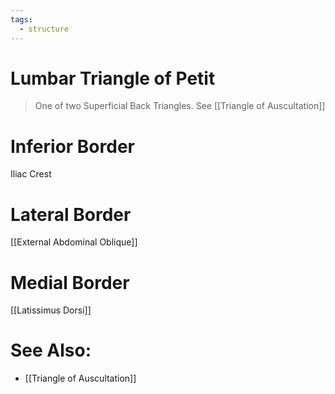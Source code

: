 ```yaml
---
tags:
  - structure
---
```

# Lumbar Triangle of Petit
> One of two Superficial Back Triangles. See [[Triangle of Auscultation]]

# Inferior Border
Iliac Crest

# Lateral Border
[[External Abdominal Oblique]]

# Medial Border
[[Latissimus Dorsi]]

# See Also:
- [[Triangle of Auscultation]] 